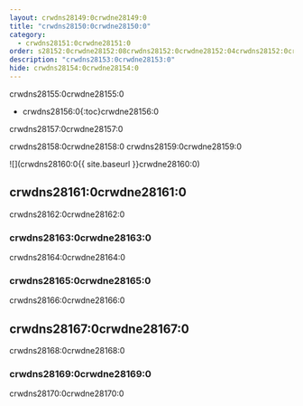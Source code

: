 ```yaml
---
layout: crwdns28149:0crwdne28149:0
title: "crwdns28150:0crwdne28150:0"
category:
  - crwdns28151:0crwdne28151:0
order: s28152:0crwdne28152:08crwdns28152:0crwdne28152:04crwdns28152:0crwdne28152:0crwdns28152:0crwdne28152:0
description: "crwdns28153:0crwdne28153:0"
hide: crwdns28154:0crwdne28154:0
---
```

crwdns28155:0crwdne28155:0

* crwdns28156:0{:toc}crwdne28156:0

crwdns28157:0crwdne28157:0

crwdns28158:0crwdne28158:0 crwdns28159:0crwdne28159:0

![](crwdns28160:0{{ site.baseurl }}crwdne28160:0)

## crwdns28161:0crwdne28161:0

crwdns28162:0crwdne28162:0

### crwdns28163:0crwdne28163:0

crwdns28164:0crwdne28164:0

### crwdns28165:0crwdne28165:0

crwdns28166:0crwdne28166:0

## crwdns28167:0crwdne28167:0

crwdns28168:0crwdne28168:0

### crwdns28169:0crwdne28169:0

crwdns28170:0crwdne28170:0